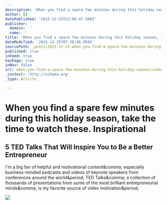 ```yaml
---
description: 'When you find a spare few minutes during this holiday season, take the time to watch these. Inspirational'
author: []
datePublished: '2015-12-25T23:06:47.208Z'
publisher:
  domain: ''
  name: ''
title: 'When you find a spare few minutes during this holiday season, take the time to watch these. Inspirational '
dateModified: '2015-12-25T07:28:46.959Z'
sourcePath: _posts/2015-12-25-when-you-find-a-spare-few-minutes-during-this-holiday-season.md
published: true
inFeed: true
hasPage: true
inNav: false
url: when-you-find-a-spare-few-minutes-during-this-holiday-season/index.html
_context: 'http://schema.org'
_type: Article

---
```

# When you find a spare few minutes during this holiday season, take the time to watch these. Inspirational 

<article style=""><h1>5 TED Talks That Will Inspire You to Be a Better Entrepreneur</h1><p>I'm a big fan of helpful and motivational content&amp;comma; especially business-minded podcasts and videos of keynote speakers from conferences around the world&amp;period; TED Talks&amp;comma; a collection of thousands of presentations from some of the most brilliant entrepreneurial minds&amp;comma; is my favorite source of video motivation&amp;period;</p><img src="https://assets.entrepreneur.com/content/3x2/822/20150413200114-ted-talks-inspire-you-better-tony-robbins.jpeg" /></article>